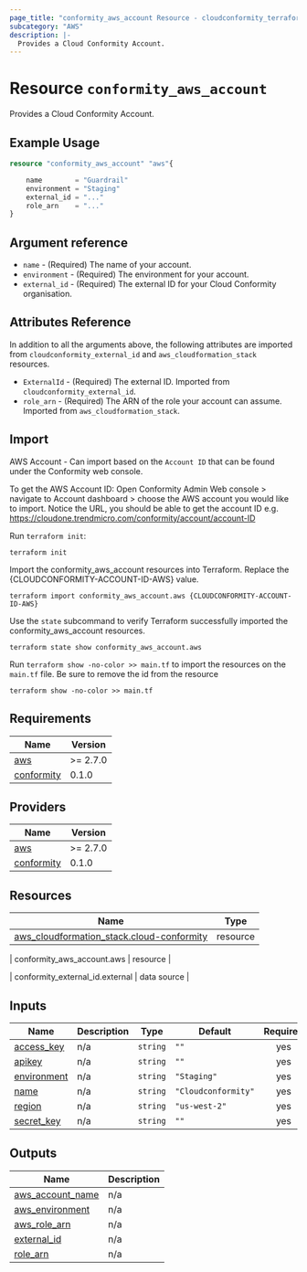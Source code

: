 ```yaml
---
page_title: "conformity_aws_account Resource - cloudconformity_terraform"
subcategory: "AWS"
description: |-
  Provides a Cloud Conformity Account.
---
```


# Resource `conformity_aws_account`
Provides a Cloud Conformity Account.

## Example Usage
```terraform
resource "conformity_aws_account" "aws"{

    name        = "Guardrail"
    environment = "Staging"
    external_id = "..."
    role_arn    = "..."
}
```

## Argument reference
 - `name` - (Required) The name of your account.
 - `environment` - (Required) The environment for your account.
 - `external_id` - (Required) The external ID for your Cloud Conformity organisation.


## Attributes Reference

In addition to all the arguments above, the following attributes are imported from `cloudconformity_external_id` and `aws_cloudformation_stack` resources.

 - `ExternalId` - (Required) The external ID. Imported from `cloudconformity_external_id`.
 - `role_arn` - (Required) The ARN of the role your account can assume. Imported from `aws_cloudformation_stack`.
  
## Import
AWS Account - Can import based on the `Account ID` that can be found under the Conformity web console.

To get the AWS Account ID:
Open Conformity Admin Web console > navigate to Account dashboard > choose the AWS account you would like to import.
Notice the URL, you should be able to get the account ID e.g. https://cloudone.trendmicro.com/conformity/account/account-ID

Run `terraform init`:
```hcl
terraform init
```

Import the conformity_aws_account resources into Terraform. Replace the {CLOUDCONFORMITY-ACCOUNT-ID-AWS} value.
```hcl
terraform import conformity_aws_account.aws {CLOUDCONFORMITY-ACCOUNT-ID-AWS}
```

Use the `state` subcommand to verify Terraform successfully imported the conformity_aws_account resources.
```hcl
terraform state show conformity_aws_account.aws
```

Run `terraform show -no-color >> main.tf` to import the resources on the `main.tf` file. Be sure to remove the id from the resource
```hcl
terraform show -no-color >> main.tf
```

## Requirements

| Name | Version |
|------|---------|
| <a name="requirement_aws"></a> [aws](#requirement\_aws) | >= 2.7.0 |
| <a name="requirement_conformity"></a> [conformity](#requirement\_conformity) | 0.1.0 |

## Providers

| Name | Version |
|------|---------|
| <a name="provider_aws"></a> [aws](#provider\_aws) | >= 2.7.0 |
| <a name="provider_conformity"></a> [conformity](#provider\_conformity) | 0.1.0 |

## Resources

| Name | Type |
|------|------|
| [aws_cloudformation_stack.cloud-conformity](https://registry.terraform.io/providers/hashicorp/aws/latest/docs/resources/cloudformation_stack) | resource |

| conformity_aws_account.aws | resource |

| conformity_external_id.external | data source |

## Inputs

| Name | Description | Type | Default | Required |
|------|-------------|------|---------|:--------:|
| <a name="input_access_key"></a> [access\_key](#input\_access\_key) | n/a | `string` | `""` | yes |
| <a name="input_apikey"></a> [apikey](#input\_apikey) | n/a | `string` | `""` | yes |
| <a name="input_environment"></a> [environment](#input\_environment) | n/a | `string` | `"Staging"` | yes |
| <a name="input_name"></a> [name](#input\_name) | n/a | `string` | `"Cloudconformity"` | yes |
| <a name="input_region"></a> [region](#input\_region) | n/a | `string` | `"us-west-2"` | yes |
| <a name="input_secret_key"></a> [secret\_key](#input\_secret\_key) | n/a | `string` | `""` | yes |

## Outputs

| Name | Description |
|------|-------------|
| <a name="output_aws_account_name"></a> [aws\_account\_name](#output\_aws\_account\_name) | n/a |
| <a name="output_aws_environment"></a> [aws\_environment](#output\_aws\_environment) | n/a |
| <a name="output_aws_role_arn"></a> [aws\_role\_arn](#output\_aws\_role\_arn) | n/a |
| <a name="output_external_id"></a> [external\_id](#output\_external\_id) | n/a |
| <a name="output_role_arn"></a> [role\_arn](#output\_role\_arn) | n/a |